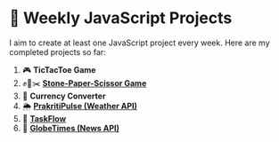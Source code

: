 # 🌟 Weekly JavaScript Projects

I aim to create at least one JavaScript project every week. Here are my completed projects so far:

1. 🎮 **TicTacToe Game**
2. ✊🧻✂️ [**Stone-Paper-Scissor Game**](https://stone-paper-scissor-play.vercel.app)
3. 💱 **Currency Converter**
4. 🌦️ [**PrakritiPulse (Weather API)**](https://prakriti-pulse.vercel.app)
5. 📝 [**TaskFlow**](https://tasky-flowly.vercel.app)
6. 📰 [**GlobeTimes (News API)**](https://globe-times.vercel.app)
